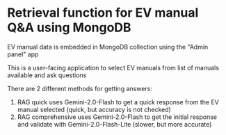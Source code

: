 # Retrieval function for EV manual Q&A using MongoDB

EV manual data is embedded in MongoDB collection using the "Admin panel" app

This is a user-facing application to select EV manuals from list of manuals available and ask questions

There are 2 different methods for getting answers:
1. RAG quick uses Gemini-2.0-Flash to get a quick response from the EV manual selected (quick, but accuracy is not checked)
2. RAG comprehensive uses Gemini-2.0-Flash to get the initial response and validate with Gemini-2.0-Flash-Lite (slower, but more accurate)
